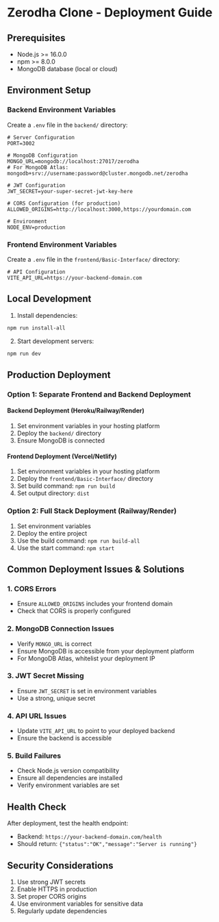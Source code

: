 # Zerodha Clone - Deployment Guide

## Prerequisites
- Node.js >= 16.0.0
- npm >= 8.0.0
- MongoDB database (local or cloud)

## Environment Setup

### Backend Environment Variables
Create a `.env` file in the `backend/` directory:

```env
# Server Configuration
PORT=3002

# MongoDB Configuration
MONGO_URL=mongodb://localhost:27017/zerodha
# For MongoDB Atlas: mongodb+srv://username:password@cluster.mongodb.net/zerodha

# JWT Configuration
JWT_SECRET=your-super-secret-jwt-key-here

# CORS Configuration (for production)
ALLOWED_ORIGINS=http://localhost:3000,https://yourdomain.com

# Environment
NODE_ENV=production
```

### Frontend Environment Variables
Create a `.env` file in the `frontend/Basic-Interface/` directory:

```env
# API Configuration
VITE_API_URL=https://your-backend-domain.com
```

## Local Development

1. Install dependencies:
```bash
npm run install-all
```

2. Start development servers:
```bash
npm run dev
```

## Production Deployment

### Option 1: Separate Frontend and Backend Deployment

#### Backend Deployment (Heroku/Railway/Render)
1. Set environment variables in your hosting platform
2. Deploy the `backend/` directory
3. Ensure MongoDB is connected

#### Frontend Deployment (Vercel/Netlify)
1. Set environment variables in your hosting platform
2. Deploy the `frontend/Basic-Interface/` directory
3. Set build command: `npm run build`
4. Set output directory: `dist`

### Option 2: Full Stack Deployment (Railway/Render)

1. Set environment variables
2. Deploy the entire project
3. Use the build command: `npm run build-all`
4. Use the start command: `npm start`

## Common Deployment Issues & Solutions

### 1. CORS Errors
- Ensure `ALLOWED_ORIGINS` includes your frontend domain
- Check that CORS is properly configured

### 2. MongoDB Connection Issues
- Verify `MONGO_URL` is correct
- Ensure MongoDB is accessible from your deployment platform
- For MongoDB Atlas, whitelist your deployment IP

### 3. JWT Secret Missing
- Ensure `JWT_SECRET` is set in environment variables
- Use a strong, unique secret

### 4. API URL Issues
- Update `VITE_API_URL` to point to your deployed backend
- Ensure the backend is accessible

### 5. Build Failures
- Check Node.js version compatibility
- Ensure all dependencies are installed
- Verify environment variables are set

## Health Check
After deployment, test the health endpoint:
- Backend: `https://your-backend-domain.com/health`
- Should return: `{"status":"OK","message":"Server is running"}`

## Security Considerations
1. Use strong JWT secrets
2. Enable HTTPS in production
3. Set proper CORS origins
4. Use environment variables for sensitive data
5. Regularly update dependencies 